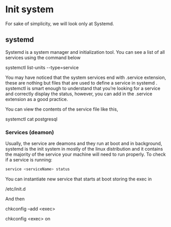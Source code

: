 # Init system 

For sake of simplicity, we will look only at Systemd.

## systemd

Systemd is a system manager and initialization tool. You can see a list
of all services using the command below

systemctl list-units --type=service

You may have noticed that the system services end with .service
extension, these are nothing but files that are used to define a service
in systemd . systemctl is smart enough to understand that you’re looking
for a service and correctly display the status, however, you can add in
the .service extension as a good practice.

You can view the contents of the service file like this,

systemctl cat postgresql

### Services (deamon)

Usually, the service are deamons and they run at boot and in background,
systemd is the init system in mostly of the linux distribution and it
contains the majority of the service your machine will need to run
properly. To check if a service is running:

```sh
service <serviceName> status 
```
You can instantiate new service that starts at boot storing the exec in

/etc/init.d

And then

chkconfig –add \<exec>

chkconfig \<exec> on

<!--  Script to show the footer   -->
<html>
<script
    src="https://code.jquery.com/jquery-3.3.1.js"
    integrity="sha256-2Kok7MbOyxpgUVvAk/HJ2jigOSYS2auK4Pfzbm7uH60="
    crossorigin="anonymous">
</script>
<script>
$(function(){
  $("#footer").load("../footers/footer_first_level_depth.html");
});
</script>
<body>
<div id="footer"></div>
</body>
</html>
